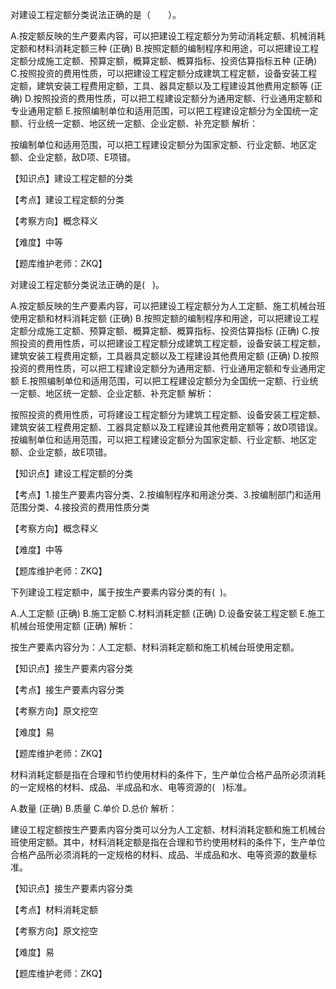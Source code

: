 <p>对建设工程定额分类说法正确的是（　　）。</p>
A.按定额反映的生产要素内容，可以把建设工程定额分为劳动消耗定额、机械消耗定额和材料消耗定额三种  (正确)
B.按照定额的编制程序和用途，可以把建设工程定额分成施工定额、预算定额，概算定额、概算指标、投资估算指标五种  (正确)
C.按照投资的费用性质，可以把建设工程定额分成建筑工程定额，设备安装工程定额，建筑安装工程费用定额，工具、器具定额以及工程建设其他费用定额等  (正确)
D.按照投资的费用性质，可以把工程建设定额分为通用定额、行业通用定额和专业通用定额
E.按照编制单位和适用范围，可以把工程建设定额分为全国统一定额、行业统一定额、地区统一定额、企业定额、补充定额
解析：<p>按编制单位和适用范围，可以把工程建设定额分为国家定额、行业定额、地区定额、企业定额，敌D项、E项错。</p><p>【知识点】建设工程定额的分类</p><p>【考点】建设工程定额的分类</p><p>【考察方向】概念释义</p><p>【难度】中等</p><p>【题库维护老师：ZKQ】</p>
<p>对建设工程定额分类说法正确的是( &nbsp; )。</p>
A.按定额反映的生产要素内容，可以把建设工程定额分为人工定额、施工机械台班使用定额和材料消耗定额  (正确)
B.按照定额的编制程序和用途，可以把建设工程定额分成施工定额、预算定额、概算定额、概算指标、投资估算指标  (正确)
C.按照投资的费用性质，可以把建设工程定额分成建筑工程定额，设备安装工程定额，建筑安装工程费用定额，工具器具定额以及工程建设其他费用定额  (正确)
D.按照投资的费用性质，可以把工程建设定额分为通用定额、行业通用定额和专业通用定额
E.按照编制单位和适用范围，可以把工程建设定额分为全国统一定额、行业统一定额、地区统一定额、企业定额、补充定额
解析：<p>按照投资的费用性质，可将建设工程定额分为建筑工程定额、设备安装工程定额、建筑安装工程费用定额、工器具定额以及工程建设其他费用定额等；故D项错误。按编制单位和适用范围，可以把工程建设定额分为国家定额、行业定额、地区定额、企业定额，故E项错。</p><p>【知识点】建设工程定额的分类</p><p>【考点】1.接生产要素内容分类、2.按编制程序和用途分类、3.按编制部门和适用范围分类、4.接投资的费用性质分类</p><p>【考察方向】概念释义</p><p>【难度】中等</p><p>【题库维护老师：ZKQ】</p>
<p>下列建设工程定额中，属于按生产要素内容分类的有( &nbsp;)。</p>
A.人工定额  (正确)
B.施工定额
C.材料消耗定额  (正确)
D.设备安装工程定额
E.施工机械台班使用定额  (正确)
解析：<p>按生产要素内容分为：人工定额、材料消耗定额和施工机械台班使用定额。</p><p>【知识点】接生产要素内容分类</p><p>【考点】接生产要素内容分类</p><p>【考察方向】原文挖空</p><p>【难度】易</p><p>【题库维护老师：ZKQ】</p>
<p>材料消耗定额是指在合理和节约使用材料的条件下，生产单位合格产品所必须消耗的一定规格的材料、成品、半成品和水、电等资源的( &nbsp; )标准。</p>
A.数量  (正确)
B.质量
C.单价
D.总价
解析：<p>建设工程定额按生产要素内容分类可以分为人工定额、材料消耗定额和施工机械台班使用定额。其中，材料消耗定额是指在合理和节约使用材料的条件下，生产单位合格产品所必须消耗的一定规格的材料、成品、半成品和水、电等资源的数量标准。</p><p>【知识点】接生产要素内容分类</p><p>【考点】材料消耗定额</p><p>【考察方向】原文挖空</p><p>【难度】易</p><p>【题库维护老师：ZKQ】</p>
